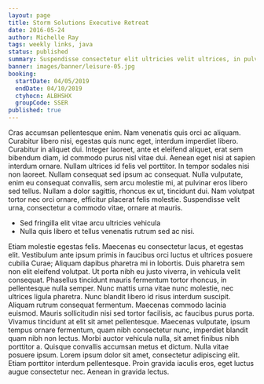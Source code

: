```yaml
---
layout: page
title: Storm Solutions Executive Retreat
date: 2016-05-24
author: Michelle Ray
tags: weekly links, java
status: published
summary: Suspendisse consectetur elit ultricies velit ultrices, in pulvinar.
banner: images/banner/leisure-05.jpg
booking:
  startDate: 04/05/2019
  endDate: 04/10/2019
  ctyhocn: ALBHSHX
  groupCode: SSER
published: true
---
```

Cras accumsan pellentesque enim. Nam venenatis quis orci ac aliquam. Curabitur libero nisi, egestas quis nunc eget, interdum imperdiet libero. Curabitur in aliquet dui. Integer laoreet, ante et eleifend aliquet, erat sem bibendum diam, id commodo purus nisl vitae dui. Aenean eget nisi at sapien interdum ornare. Nullam ultrices id felis vel porttitor. In tempor sodales nisi non laoreet. Nullam consequat sed ipsum ac consequat. Nulla vulputate, enim eu consequat convallis, sem arcu molestie mi, at pulvinar eros libero sed tellus. Nullam a dolor sagittis, rhoncus ex ut, tincidunt dui. Nam volutpat tortor nec orci ornare, efficitur placerat felis molestie. Suspendisse velit urna, consectetur a commodo vitae, ornare at mauris.

* Sed fringilla elit vitae arcu ultricies vehicula
* Nulla quis libero et tellus venenatis rutrum sed ac nisi.

Etiam molestie egestas felis. Maecenas eu consectetur lacus, et egestas elit. Vestibulum ante ipsum primis in faucibus orci luctus et ultrices posuere cubilia Curae; Aliquam dapibus pharetra mi in lobortis. Duis pharetra sem non elit eleifend volutpat. Ut porta nibh eu justo viverra, in vehicula velit consequat. Phasellus tincidunt mauris fermentum tortor rhoncus, in pellentesque nulla semper. Nunc mattis urna vitae nunc molestie, nec ultrices ligula pharetra. Nunc blandit libero id risus interdum suscipit. Aliquam rutrum consequat fermentum. Maecenas commodo lacinia euismod.
Mauris sollicitudin nisi sed tortor facilisis, ac faucibus purus porta. Vivamus tincidunt at elit sit amet pellentesque. Maecenas vulputate, ipsum tempus ornare fermentum, quam nibh consectetur nunc, imperdiet blandit quam nibh non lectus. Morbi auctor vehicula nulla, sit amet finibus nibh porttitor a. Quisque convallis accumsan metus et dictum. Nulla vitae posuere ipsum. Lorem ipsum dolor sit amet, consectetur adipiscing elit. Etiam porttitor interdum pellentesque. Proin gravida iaculis eros, eget luctus augue consectetur nec. Aenean in gravida lectus.

